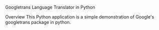 Googletrans Language Translator in Python

Overview
This Python application is a simple demonstration of Google's googletrans package in python.
